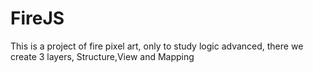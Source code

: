# FireJS
This is a project of fire pixel art, only to study logic advanced, there we create 3 layers, Structure,View and Mapping
